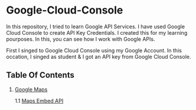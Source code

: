 # Google-Cloud-Console
In this repository, I tried to learn Google API Services. I have used Google Cloud Console to create API Key Credentials. I created this for my learning pourposes. In this, you can see how I work with Google APIs.

First I singed to Google Cloud Console using my Google Account. In this occation, I singed as student & I got an API key from Google Cloud Console.

## Table Of Contents
1. [Google Maps](#google-maps)

    1.1 [Maps Embed API](#MapsEmbedAPI)

